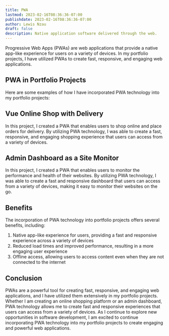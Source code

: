 ```yaml
---
title: PWA
lastmod: 2023-02-16T08:36:36-07:00
publishdate: 2023-02-16T08:36:36-07:00
author: Lewis Nzau
draft: false
description: Native application software delivered through the web.
---
```


Progressive Web Apps (PWAs) are web applications that provide a native app-like experience for users on a variety of devices. In my portfolio projects, I have utilized PWAs to create fast, responsive, and engaging web applications.

## PWA in Portfolio Projects

Here are some examples of how I have incorporated PWA technology into my portfolio projects:

## Vue Online Shop with Delivery

In this project, I created a PWA that enables users to shop online and place orders for delivery. By utilizing PWA technology, I was able to create a fast, responsive, and engaging shopping experience that users can access from a variety of devices.

## Admin Dashboard as a Site Monitor

In this project, I created a PWA that enables users to monitor the performance and health of their websites. By utilizing PWA technology, I was able to create a fast and responsive dashboard that users can access from a variety of devices, making it easy to monitor their websites on the go.

## Benefits

The incorporation of PWA technology into portfolio projects offers several benefits, including:

1. Native app-like experience for users, providing a fast and responsive experience across a variety of devices
1. Reduced load times and improved performance, resulting in a more engaging user experience
1. Offline access, allowing users to access content even when they are not connected to the internet

## Conclusion

PWAs are a powerful tool for creating fast, responsive, and engaging web applications, and I have utilized them extensively in my portfolio projects. Whether I am creating an online shopping platform or an admin dashboard, PWA technology allows me to create fast and responsive experiences that users can access from a variety of devices. As I continue to explore new opportunities in software development, I am excited to continue incorporating PWA technology into my portfolio projects to create engaging and powerful web applications.
